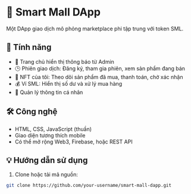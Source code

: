 # 🏬 Smart Mall DApp

Một DApp giao dịch mô phỏng marketplace phi tập trung với token SML.

## 🚀 Tính năng

- 📢 Trang chủ hiển thị thông báo từ Admin
- 🕒 Phiên giao dịch: Đăng ký, tham gia phiên, xem sản phẩm đang bán
- 🧾 NFT của tôi: Theo dõi sản phẩm đã mua, thanh toán, chờ xác nhận
- 💰 Ví SML: Hiển thị số dư và xử lý mua hàng
- 👤 Quản lý thông tin cá nhân

## 🛠 Công nghệ

- HTML, CSS, JavaScript (thuần)
- Giao diện tương thích mobile
- Có thể mở rộng Web3, Firebase, hoặc REST API

## 💡 Hướng dẫn sử dụng

1. Clone hoặc tải mã nguồn:

```bash
git clone https://github.com/your-username/smart-mall-dapp.git
